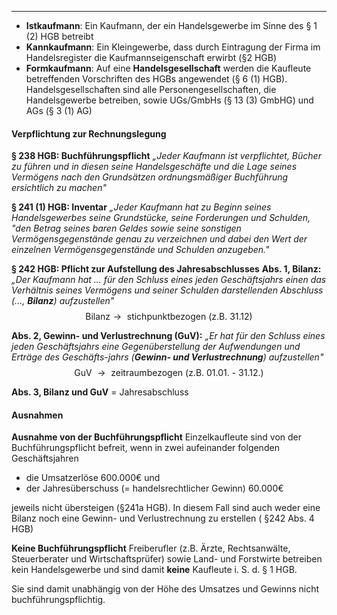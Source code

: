 ***

- **Istkaufmann**: Ein Kaufmann, der ein Handelsgewerbe im Sinne des § 1 (2) HGB betreibt
- **Kannkaufmann**: Ein Kleingewerbe, dass durch Eintragung der Firma im Handelsregister die Kaufmannseigenschaft erwirbt (§2 HGB)
- **Formkaufmann**: Auf eine **Handelsgesellschaft** werden die Kaufleute betreffenden Vorschriften des HGBs angewendet (§ 6 (1) HGB). Handelsgesellschaften sind alle Personengesellschaften, die Handelsgewerbe betreiben, sowie UGs/GmbHs (§ 13 (3) GmbHG) und AGs (§ 3 (1) AG)

#### Verpflichtung zur Rechnungslegung

**§ 238 HGB: Buchführungspflicht**
*„Jeder Kaufmann ist verpflichtet, Bücher zu führen und in diesen seine Handelsgeschäfte und die Lage seines Vermögens nach den Grundsätzen ordnungsmäßiger Buchführung ersichtlich zu machen"*

**§ 241 (1) HGB: Inventar**
*„Jeder Kaufmann hat zu Beginn seines Handelsgewerbes seine Grundstücke, seine Forderungen und Schulden, "den Betrag seines baren Geldes sowie seine sonstigen Vermögensgegenstände genau zu verzeichnen und dabei den Wert der einzelnen Vermögensgegenstände und Schulden anzugeben."*

**§ 242 HGB: Pflicht zur Aufstellung des Jahresabschlusses**
**Abs. 1, Bilanz:** *„Der Kaufmann hat ... für den Schluss eines jeden Geschäftsjahrs einen das Verhältnis seines Vermögens und seiner Schulden darstellenden Abschluss (..., **Bilanz**) aufzustellen"*
$$
\text{Bilanz} \rightarrow \text { stichpunktbezogen } \text { (z.B. 31.12) }
$$

**Abs. 2, Gewinn- und Verlustrechnung (GuV):** *„Er hat für den Schluss eines jeden Geschäftsjahrs eine Gegenüberstellung der Aufwendungen und Erträge des Geschäfts-jahrs (**Gewinn- und Verlustrechnung**) aufzustellen"*
$$
\text { GuV } \rightarrow \text { zeitraumbezogen (z.B. 01.01. - 31.12.) }
$$

**Abs. 3, Bilanz und GuV** = Jahresabschluss

#### Ausnahmen

**Ausnahme von der Buchführungspflicht**
Einzelkaufleute sind von der Buchführungspflicht befreit, wenn in zwei aufeinander folgenden Geschäftsjahren

- die Umsatzerlöse $600.000 €$ und
- der Jahresüberschuss (= handelsrechtlicher Gewinn) $60.000 €$

jeweils nicht übersteigen (§241a HGB).
In diesem Fall sind auch weder eine Bilanz noch eine Gewinn- und Verlustrechnung zu erstellen ( $§ 242$ Abs. 4 HGB)

**Keine Buchführungspflicht**
Freiberufler (z.B. Ärzte, Rechtsanwälte, Steuerberater und Wirtschaftsprüfer) sowie Land- und Forstwirte betreiben kein Handelsgewerbe und sind damit **keine** Kaufleute i. S. d. § 1 HGB.

Sie sind damit unabhängig von der Höhe des Umsatzes und Gewinns nicht buchführungspflichtig.